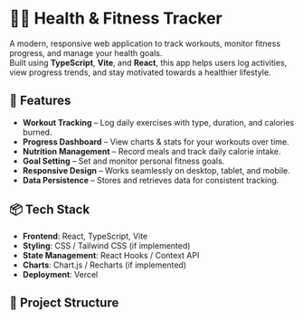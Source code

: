 

# 🏋️‍♂️ Health & Fitness Tracker

A modern, responsive web application to track workouts, monitor fitness progress, and manage your health goals.  
Built using **TypeScript**, **Vite**, and **React**, this app helps users log activities, view progress trends, and stay motivated towards a healthier lifestyle.

## 🚀 Features
- **Workout Tracking** – Log daily exercises with type, duration, and calories burned.
- **Progress Dashboard** – View charts & stats for your workouts over time.
- **Nutrition Management** – Record meals and track daily calorie intake.
- **Goal Setting** – Set and monitor personal fitness goals.
- **Responsive Design** – Works seamlessly on desktop, tablet, and mobile.
- **Data Persistence** – Stores and retrieves data for consistent tracking.

## 📦 Tech Stack
- **Frontend**: React, TypeScript, Vite
- **Styling**: CSS / Tailwind CSS (if implemented)
- **State Management**: React Hooks / Context API
- **Charts**: Chart.js / Recharts (if implemented)
- **Deployment**: Vercel

## 📂 Project Structure
